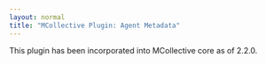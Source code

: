 ```yaml
---
layout: normal
title: "MCollective Plugin: Agent Metadata"
---
```



This plugin has been incorporated into MCollective core as of 2.2.0.

